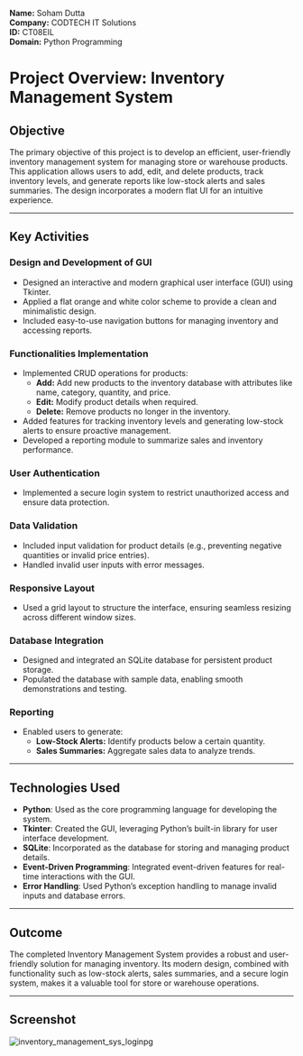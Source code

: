 **Name:** Soham Dutta  
**Company:** CODTECH IT Solutions  
**ID:** CT08EIL  
**Domain:** Python Programming  

# Project Overview: Inventory Management System

## Objective
The primary objective of this project is to develop an efficient, user-friendly inventory management system for managing store or warehouse products. This application allows users to add, edit, and delete products, track inventory levels, and generate reports like low-stock alerts and sales summaries. The design incorporates a modern flat UI for an intuitive experience.

---

## Key Activities

### **Design and Development of GUI**
- Designed an interactive and modern graphical user interface (GUI) using Tkinter.
- Applied a flat orange and white color scheme to provide a clean and minimalistic design.
- Included easy-to-use navigation buttons for managing inventory and accessing reports.

### **Functionalities Implementation**
- Implemented CRUD operations for products:  
  - **Add:** Add new products to the inventory database with attributes like name, category, quantity, and price.  
  - **Edit:** Modify product details when required.  
  - **Delete:** Remove products no longer in the inventory.  
- Added features for tracking inventory levels and generating low-stock alerts to ensure proactive management.
- Developed a reporting module to summarize sales and inventory performance.

### **User Authentication**
- Implemented a secure login system to restrict unauthorized access and ensure data protection.

### **Data Validation**
- Included input validation for product details (e.g., preventing negative quantities or invalid price entries).
- Handled invalid user inputs with error messages.

### **Responsive Layout**
- Used a grid layout to structure the interface, ensuring seamless resizing across different window sizes.

### **Database Integration**
- Designed and integrated an SQLite database for persistent product storage.
- Populated the database with sample data, enabling smooth demonstrations and testing.

### **Reporting**
- Enabled users to generate:  
  - **Low-Stock Alerts:** Identify products below a certain quantity.  
  - **Sales Summaries:** Aggregate sales data to analyze trends.

---

## Technologies Used
- **Python**: Used as the core programming language for developing the system.  
- **Tkinter**: Created the GUI, leveraging Python’s built-in library for user interface development.  
- **SQLite**: Incorporated as the database for storing and managing product details.  
- **Event-Driven Programming**: Integrated event-driven features for real-time interactions with the GUI.  
- **Error Handling**: Used Python’s exception handling to manage invalid inputs and database errors.

---

## Outcome
The completed Inventory Management System provides a robust and user-friendly solution for managing inventory. Its modern design, combined with functionality such as low-stock alerts, sales summaries, and a secure login system, makes it a valuable tool for store or warehouse operations.

---

## Screenshot
![inventory_management_sys_loginpg](https://github.com/user-attachments/assets/71f6167a-ddad-4052-8e55-0cad39d0d895)


